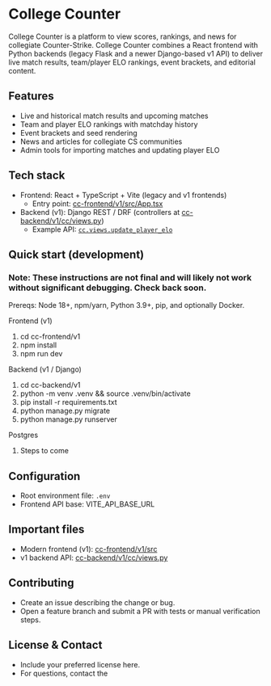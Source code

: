 # College Counter

College Counter is a platform to view scores, rankings, and news for collegiate Counter-Strike. College Counter combines a React frontend with Python backends (legacy Flask and a newer Django-based v1 API) to deliver live match results, team/player ELO rankings, event brackets, and editorial content.

## Features

- Live and historical match results and upcoming matches
- Team and player ELO rankings with matchday history
- Event brackets and seed rendering
- News and articles for collegiate CS communities
- Admin tools for importing matches and updating player ELO

## Tech stack

- Frontend: React + TypeScript + Vite (legacy and v1 frontends)
  - Entry point: [cc-frontend/v1/src/App.tsx](cc-frontend/v1/src/App.tsx)
- Backend (v1): Django REST / DRF (controllers at [cc-backend/v1/cc/views.py](cc-backend/v1/cc/views.py))
  - Example API: [`cc.views.update_player_elo`](cc-backend/v1/cc/views.py)

## Quick start (development)

### Note: These instructions are not final and will likely not work without significant debugging. Check back soon.

Prereqs: Node 18+, npm/yarn, Python 3.9+, pip, and optionally Docker.

Frontend (v1)

1. cd cc-frontend/v1
2. npm install
3. npm run dev

Backend (v1 / Django)

1. cd cc-backend/v1
2. python -m venv .venv && source .venv/bin/activate
3. pip install -r requirements.txt
4. python manage.py migrate
5. python manage.py runserver

Postgres

1. Steps to come

## Configuration

- Root environment file: `.env`
- Frontend API base: VITE_API_BASE_URL

## Important files

- Modern frontend (v1): [cc-frontend/v1/src](cc-frontend/v1/src)
- v1 backend API: [cc-backend/v1/cc/views.py](cc-backend/v1/cc/views.py)

## Contributing

- Create an issue describing the change or bug.
- Open a feature branch and submit a PR with tests or manual verification steps.

## License & Contact

- Include your preferred license here.
- For questions, contact the
